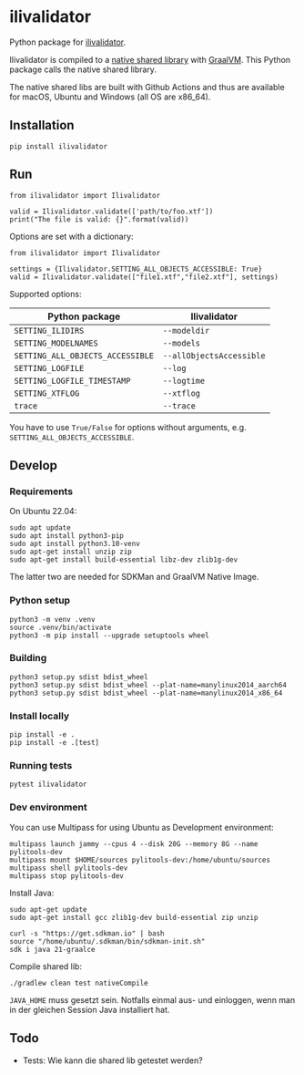 # ilivalidator
Python package for [ilivalidator](https://github.com/claeis/ilivalidator).

Ilivalidator is compiled to a [native shared library](https://www.graalvm.org/latest/reference-manual/native-image/guides/build-native-shared-library/) with [GraalVM](https://graalvm.org). This Python package calls the native shared library.

The native shared libs are built with Github Actions and thus are available for macOS, Ubuntu and Windows (all OS are x86_64).

## Installation

```
pip install ilivalidator
```

## Run

```
from ilivalidator import Ilivalidator

valid = Ilivalidator.validate(['path/to/foo.xtf'])
print("The file is valid: {}".format(valid))
```

Options are set with a dictionary:

```
from ilivalidator import Ilivalidator

settings = {Ilivalidator.SETTING_ALL_OBJECTS_ACCESSIBLE: True}
valid = Ilivalidator.validate(["file1.xtf","file2.xtf"], settings)
```

Supported options:

| Python package | Ilivalidator |
| --- | --- |
| `SETTING_ILIDIRS` | `--modeldir` |
| `SETTING_MODELNAMES` | `--models` |
| `SETTING_ALL_OBJECTS_ACCESSIBLE` | `--allObjectsAccessible` |
| `SETTING_LOGFILE` | `--log` |
| `SETTING_LOGFILE_TIMESTAMP` | `--logtime` |
| `SETTING_XTFLOG` | `--xtflog` |
| `trace` | `--trace` |

You have to use `True/False` for options without arguments, e.g. `SETTING_ALL_OBJECTS_ACCESSIBLE`.

## Develop

### Requirements
On Ubuntu 22.04:

```
sudo apt update
sudo apt install python3-pip
sudo apt install python3.10-venv
sudo apt-get install unzip zip
sudo apt-get install build-essential libz-dev zlib1g-dev
```

The latter two are needed for SDKMan and GraalVM Native Image.

### Python setup

```
python3 -m venv .venv
source .venv/bin/activate
python3 -m pip install --upgrade setuptools wheel
```

### Building

```
python3 setup.py sdist bdist_wheel
python3 setup.py sdist bdist_wheel --plat-name=manylinux2014_aarch64 
python3 setup.py sdist bdist_wheel --plat-name=manylinux2014_x86_64 
```

### Install locally

```
pip install -e .
pip install -e .[test]
```

### Running tests

```
pytest ilivalidator
```

### Dev environment

You can use Multipass for using Ubuntu as Development environment:

```
multipass launch jammy --cpus 4 --disk 20G --memory 8G --name pylitools-dev
multipass mount $HOME/sources pylitools-dev:/home/ubuntu/sources
multipass shell pylitools-dev
multipass stop pylitools-dev
```

Install Java:

```
sudo apt-get update 
sudo apt-get install gcc zlib1g-dev build-essential zip unzip

curl -s "https://get.sdkman.io" | bash
source "/home/ubuntu/.sdkman/bin/sdkman-init.sh"
sdk i java 21-graalce
```

Compile shared lib:
```
./gradlew clean test nativeCompile
```
`JAVA_HOME` muss gesetzt sein. Notfalls einmal aus- und einloggen, wenn man in der gleichen Session Java installiert hat.


## Todo
- Tests: Wie kann die shared lib getestet werden? 